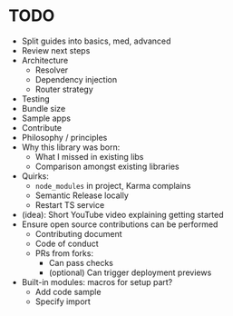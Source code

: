 # TODO

- Split guides into basics, med, advanced
- Review next steps
- Architecture
  - Resolver
  - Dependency injection
  - Router strategy
- Testing
- Bundle size
- Sample apps
- Contribute
- Philosophy / principles
- Why this library was born:
  - What I missed in existing libs
  - Comparison amongst existing libraries
- Quirks:
  - `node_modules` in project, Karma complains
  - Semantic Release locally
  - Restart TS service
- (idea): Short YouTube video explaining getting started
- Ensure open source contributions can be performed
  - Contributing document
  - Code of conduct
  - PRs from forks:
    - Can pass checks
    - (optional) Can trigger deployment previews
- Built-in modules: macros for setup part?
  - Add code sample
  - Specify import
